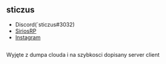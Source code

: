 ## sticzus
* Discord(`sticzus#3032)
* [SiriosRP](https://discord.gg/hBRfhJbZp6)
* [Instagram](https://www.instagram.com/1337sticzus/)


## 
Wyjęte z dumpa clouda i na szybkosci dopisany server client
	
	
